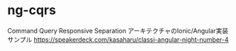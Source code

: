 # ng-cqrs
Command Query Responsive Separation アーキテクチャのIonic/Angular実装サンプル
https://speakerdeck.com/kasaharu/classi-angular-night-number-4
